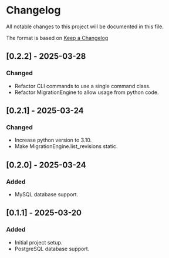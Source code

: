 # Changelog

All notable changes to this project will be documented in this file.

The format is based on [Keep a Changelog](https://keepachangelog.com/en/1.1.0/)

## [0.2.2] - 2025-03-28

### Changed

- Refactor CLI commands to use a single command class.
- Refactor MigrationEngine to allow usage from python code.

## [0.2.1] - 2025-03-24

### Changed

- Increase python version to 3.10.
- Make MigrationEngine.list_revisions static.

## [0.2.0] - 2025-03-24

### Added

- MySQL database support.

## [0.1.1] - 2025-03-20

### Added

- Initial project setup.
- PostgreSQL database support.